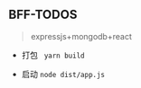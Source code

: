 ## BFF-TODOS

> expressjs+mongodb+react

- 打包
    ``` yarn build```

- 启动
    ``` node dist/app.js ```